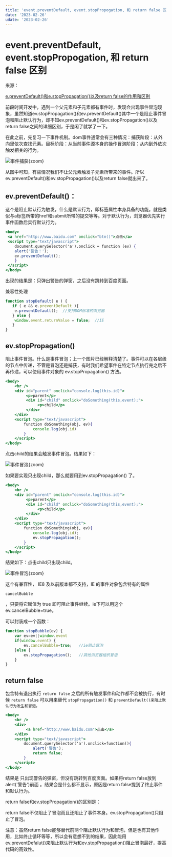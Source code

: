 ```yaml
---
title: 'event.preventDefault, event.stopPropogation, 和 return false 区别'
date: '2023-02-26'
udate: '2023-02-26'
---
```

# event.preventDefault, event.stopPropogation, 和 return false 区别

来源： 

[e.preventDefault()和e.stopPropagation()以及return false的作用和区别](https://www.cnblogs.com/sqh17/p/8427283.html)

前段时间开发中，遇到一个父元素和子元素都有事件时，发现会出现事件冒泡现象，虽然知道ev.stopPropagation()和ev.preventDefault()其中一个是阻止事件冒泡和阻止默认行为，却不知ev.preventDefault()和ev.stopPropagation()以及return false之间的详细区别，于是闲了就学了一下。

在此之前，先复习一下事件机制。dom事件通常会有三种情况：捕获阶段：从外向里依次查找元素。目标阶段：从当前事件源本身的操作冒泡阶段：从内到外依次触发相关的行为。

![事件捕获](/img/事件捕获.png){zoom}


从图中可知，有些情况我们不让父元素触发子元素所带来的事件。所以ev.preventDefault()和ev.stopPropagation()以及return false就出来了。

## ev.preventDefault()：

这个是阻止默认行为触发，什么是默认行为，即标签属性本身具备的功能。就是类似与a标签所带的href和submit所带的提交等等。对于默认行为，浏览器优先实行事件函数后实行默认行为。

```jsx
<body>
 <a href="http://www.baidu.com" onclick="btn()">点击</a>
 <script type="text/javascript">
    document.querySelector('a').onclick = function (ev) {
    alert('警告！');
    ev.preventDefault();
    }
 </script>
</body>
```

出现的结果是：只弹出警告的弹窗，之后没有跳转到百度页面。

兼容性处理

```jsx
function stopDefault( e ) { 
   if ( e && e.preventDefault ){ 
    e.preventDefault();  //支持DOM标准的浏览器
   } else { 
    window.event.returnValue = false;  //IE
   } 
}
```

##  ev.stopPropagation()

阻止事件冒泡。什么是事件冒泡；上一个图片已经解释清楚了。事件可以在各层级的节点中传递，不管是冒泡还是捕获，有时我们希望事件在特定节点执行完之后不再传递，可以使用事件对象的 ev.stopPropagation() 方法。

```jsx
<body>
    <br />
    <div id="parent" onclick="console.log(this.id)">
         <p>parent</p>
         <div id="child" onclick="doSomething(this,event);">
              <p>child</p>
         </div>
    </div>
    <script type="text/javascript">
        function doSomething(obj, ev){
            console.log(obj.id)
        }
    </script>
</body>
```

点击child的结果会触发事件冒泡。结果如下：

![事件冒泡](/img/事件冒泡.png){zoom}

如果要实现只出现child，那么就要用到ev.stopPropagation() 了。

```jsx
<body>
    <br />
    <div id="parent" onclick="console.log(this.id)">
         <p>parent</p>
         <div id="child" onclick="doSomething(this,event);">
              <p>child</p>
         </div>
    </div>
    <script type="text/javascript">
        function doSomething(obj, ev){
            console.log(obj.id);
            ev.stopPropagation();
        }
    </script>
</body>
```

结果如下：点击child只出现child。

![事件冒泡](/img/事件冒泡2.png){zoom}

这个有兼容性， IE8 及以前版本都不支持，IE 的事件对象包含特有的属性

```
cancelBubble
```

，只要将它赋值为 true 即可阻止事件继续。ie下可以用这个ev.cancelBubble=true。

可以封装成一个函数：

```jsx
function stopBubble(ev) {
    var ev=ev||window.event
    if(window.event) {
        ev.cancelBubble=true;   //ie阻止冒泡
    }else {
        ev.stopPropagation();   //其他浏览器组织冒泡        
    }
}
```

## return false

包含特有退出执行 `return false` 之后的所有触发事件和动作都不会被执行，有时候 `return false` 可以用来替代 `stopPropagation()` 和 `preventDefault()来阻止默认行为发生和冒泡。`

```jsx
<body>
    <br />
    <div>
         <a href="http://www.baidu.com">点击</a>
    </div>
    <script type="text/javascript">
        document.querySelector('a').onclick=function(){
            alert('警告');
            return false;
        }
    </script>
</body>
```

结果是 只出现警告的弹窗，但没有跳转到百度页面。如果将return false放到alert('警告')前面 。结果会是什么都不显示，原因是return false提到了终止事件和默认行为。

return false和ev.stopPropagation()的区别是：

return false不仅阻止了冒泡而且还阻止了事件本身。ev.stopPropagation()只阻止了冒泡。

注意：虽然return false能够替代前两个阻止默认行为和冒泡，但是也有其他作用，比如终止循环等等，所以会有意想不到的结果，因此能用ev.preventDefalut()来阻止默认行为和ev.stopPropagation()阻止冒泡最好，提高代码的高效性。
